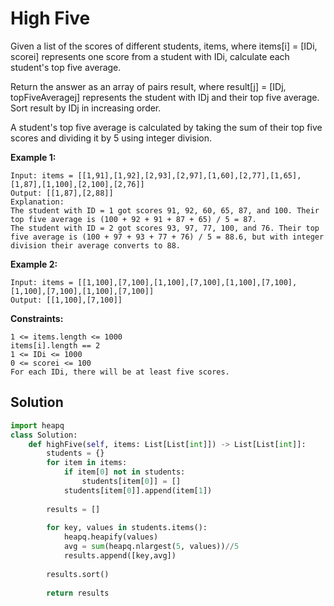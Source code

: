 <h1>High Five</h1>

<p>
Given a list of the scores of different students, items, where items[i] = [IDi, scorei] represents one score from a student with IDi, calculate each student's top five average.

Return the answer as an array of pairs result, where result[j] = [IDj, topFiveAveragej] represents the student with IDj and their top five average. Sort result by IDj in increasing order.

A student's top five average is calculated by taking the sum of their top five scores and dividing it by 5 using integer division.

</p>

<b>Example 1:</b>

    Input: items = [[1,91],[1,92],[2,93],[2,97],[1,60],[2,77],[1,65],[1,87],[1,100],[2,100],[2,76]]
    Output: [[1,87],[2,88]]
    Explanation: 
    The student with ID = 1 got scores 91, 92, 60, 65, 87, and 100. Their top five average is (100 + 92 + 91 + 87 + 65) / 5 = 87.
    The student with ID = 2 got scores 93, 97, 77, 100, and 76. Their top five average is (100 + 97 + 93 + 77 + 76) / 5 = 88.6, but with integer division their average converts to 88.
  
<b>Example 2:</b>

    Input: items = [[1,100],[7,100],[1,100],[7,100],[1,100],[7,100],[1,100],[7,100],[1,100],[7,100]]
    Output: [[1,100],[7,100]]
 
<b>Constraints:</b>

    1 <= items.length <= 1000
    items[i].length == 2
    1 <= IDi <= 1000
    0 <= scorei <= 100
    For each IDi, there will be at least five scores.


<h2>Solution</h2>

```python
import heapq
class Solution:
    def highFive(self, items: List[List[int]]) -> List[List[int]]:
        students = {}
        for item in items:
            if item[0] not in students:
                students[item[0]] = []
            students[item[0]].append(item[1])
            
        results = []
        
        for key, values in students.items():
            heapq.heapify(values)
            avg = sum(heapq.nlargest(5, values))//5
            results.append([key,avg])
            
        results.sort()
        
        return results
```
